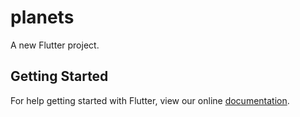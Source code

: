 # planets

A new Flutter project.

## Getting Started

For help getting started with Flutter, view our online
[documentation](http://flutter.io/).
